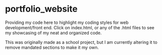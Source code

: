# portfolio_website

Providing my code here to highlight my coding styles for web development/front end. 
Click on index.html, or any of the .html files to see my showcasing of my neat and organized code.

This was originally made as a school project, but I am currently altering it to remove mandated sections to make it my own.
